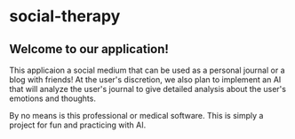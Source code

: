 # social-therapy

## Welcome to our application!

This applicaion a social medium that can be used as a personal journal or a blog with friends!
At the user's discretion, we also plan to implement an AI that will analyze the user's journal to give detailed analysis about the user's emotions and thoughts.

By no means is this professional or medical software. This is simply a project for fun and practicing with AI.
